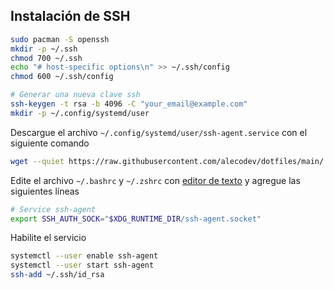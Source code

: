 ## Instalación de SSH

```bash
sudo pacman -S openssh
mkdir -p ~/.ssh
chmod 700 ~/.ssh
echo "# host-specific options\n" >> ~/.ssh/config
chmod 600 ~/.ssh/config

# Generar una nueva clave ssh
ssh-keygen -t rsa -b 4096 -C "your_email@example.com"
mkdir -p ~/.config/systemd/user
```

Descargue el archivo `~/.config/systemd/user/ssh-agent.service` con el siguiente comando
```bash
wget --quiet https://raw.githubusercontent.com/alecodev/dotfiles/main/.config/systemd/user/ssh-agent.service --output-document=~/.config/systemd/user/ssh-agent.service
```

Edite el archivo `~/.bashrc` y `~/.zshrc` con [editor de texto][1] y agregue las siguientes líneas
```zsh
# Service ssh-agent
export SSH_AUTH_SOCK="$XDG_RUNTIME_DIR/ssh-agent.socket"
```

Habilite el servicio
```zsh
systemctl --user enable ssh-agent
systemctl --user start ssh-agent
ssh-add ~/.ssh/id_rsa
```

[1]:../../README.es.md#editor-de-texto